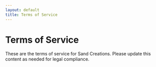 ```yaml
---
layout: default
title: Terms of Service
---
```


# Terms of Service

These are the terms of service for Sand Creations. Please update this content as needed for legal compliance.
